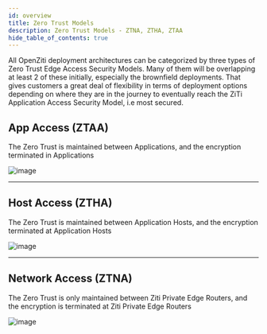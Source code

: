 ```yaml
---
id: overview
title: Zero Trust Models
description: Zero Trust Models - ZTNA, ZTHA, ZTAA
hide_table_of_contents: true
---
```


All OpenZiti deployment architectures can be categorized by three types of Zero Trust Edge Access Security Models. Many of them will be overlapping at least 2 of these initially, especially the brownfield deployments.  That gives customers a great deal of flexibility in terms of deployment options depending on where they are in the journey to eventually reach the ZiTi Application Access Security Model, i.e most secured.

## App Access (ZTAA)

The Zero Trust is maintained between Applications, and the encryption terminated in Applications

![image](/img/deployment-architecture/ZTAA.v2.png)

----

## Host Access (ZTHA)

The Zero Trust is maintained between Application Hosts, and the encryption terminated at Application Hosts
&nbsp;

![image](/img/deployment-architecture/ZTHA.v2.png)

----

## Network Access (ZTNA)

The Zero Trust is only maintained between Ziti Private Edge Routers, and the encryption is terminated at Ziti Private Edge Routers
&nbsp;

![image](/img/deployment-architecture/ZTNA.v2.png)
